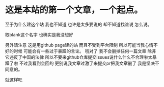 # 这是本站的第一个文章，一个起点。

至于为什么建这个站 我也不知道 也许是太多要说的 却不知道找谁说 怎么说。

取blank这个名字 也确实是我没想好

另外请注意 这是用github page建的站 而且不受到平台限制 所以可能当我心情不好的时候 可能会有一些过于暴躁的言论。
哦对了 我不会删掉任何一篇文章 除非它违反了中国的法律 所以不要来github仓库提交issues说什么什么不合理啦太暴躁了啦 不过我看到会回的
更别说我文章过激了来提交pr把我文章删了 我是坚决不同意的。

就这样吧
